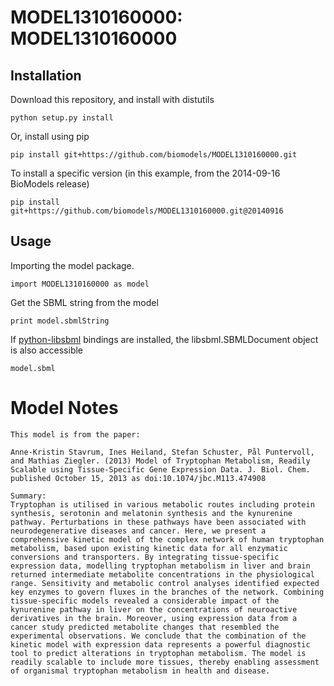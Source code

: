 # MODEL1310160000: MODEL1310160000

## Installation

Download this repository, and install with distutils

`python setup.py install`

Or, install using pip

`pip install git+https://github.com/biomodels/MODEL1310160000.git`

To install a specific version (in this example, from the 2014-09-16 BioModels release)

`pip install git+https://github.com/biomodels/MODEL1310160000.git@20140916`

## Usage

Importing the model package.

`import MODEL1310160000 as model`

Get the SBML string from the model

`print model.sbmlString`

If [python-libsbml](https://pypi.python.org/pypi/python-libsbml) bindings are
installed, the libsbml.SBMLDocument object is also accessible

`model.sbml`


# Model Notes

    
    
    This model is from the paper: 
    
    Anne-Kristin Stavrum, Ines Heiland, Stefan Schuster, Pål Puntervoll, and Mathias Ziegler. (2013) Model of Tryptophan Metabolism, Readily Scalable using Tissue-Specific Gene Expression Data. J. Biol. Chem. published October 15, 2013 as doi:10.1074/jbc.M113.474908
    
    Summary:
    Tryptophan is utilised in various metabolic routes including protein synthesis, serotonin and melatonin synthesis and the kynurenine pathway. Perturbations in these pathways have been associated with neurodegenerative diseases and cancer. Here, we present a comprehensive kinetic model of the complex network of human tryptophan metabolism, based upon existing kinetic data for all enzymatic conversions and transporters. By integrating tissue-specific expression data, modelling tryptophan metabolism in liver and brain returned intermediate metabolite concentrations in the physiological range. Sensitivity and metabolic control analyses identified expected key enzymes to govern fluxes in the branches of the network. Combining tissue-specific models revealed a considerable impact of the kynurenine pathway in liver on the concentrations of neuroactive derivatives in the brain. Moreover, using expression data from a cancer study predicted metabolite changes that resembled the experimental observations. We conclude that the combination of the kinetic model with expression data represents a powerful diagnostic tool to predict alterations in tryptophan metabolism. The model is readily scalable to include more tissues, thereby enabling assessment of organismal tryptophan metabolism in health and disease.


